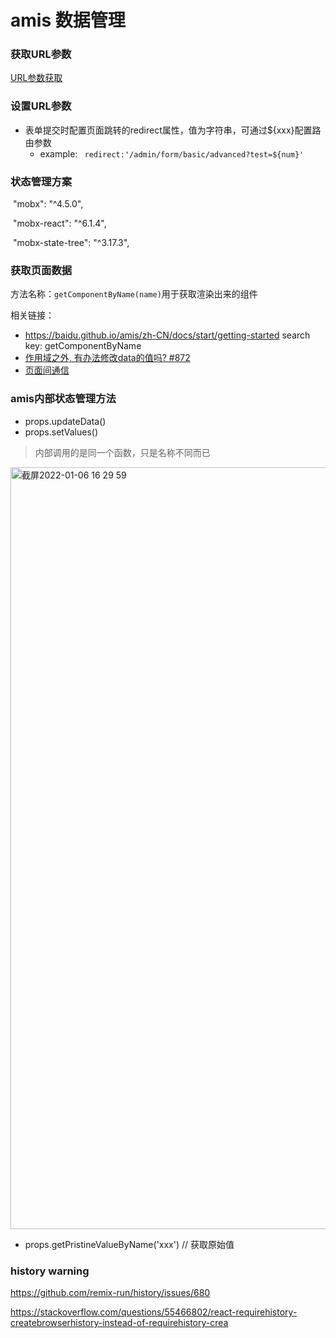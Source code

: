 # amis 数据管理

### 获取URL参数

[URL参数获取]([https://baidu.gitee.io/amis/zh-CN/docs/concepts/datascope-and-datachain?word=test#url-%E5%8F%82%E6%95%B0](URL参数获取))

### 设置URL参数

- 表单提交时配置页面跳转的redirect属性，值为字符串，可通过${xxx}配置路由参数
  - example: ` redirect:'/admin/form/basic/advanced?test=${num}'`

### 状态管理方案

​    "mobx": "^4.5.0",

​    "mobx-react": "^6.1.4",

​    "mobx-state-tree": "^3.17.3",



### 获取页面数据

方法名称：`getComponentByName(name)`用于获取渲染出来的组件

相关链接：

- https://baidu.github.io/amis/zh-CN/docs/start/getting-started search key: getComponentByName
- [作用域之外, 有办法修改data的值吗? #872 ](https://github.com/baidu/amis/issues/872)
- [页面间通信](https://baidu.gitee.io/amis/zh-CN/docs/extend/custom-react#%E7%BB%84%E4%BB%B6%E9%97%B4%E9%80%9A%E4%BF%A1)

### amis内部状态管理方法

- props.updateData()
- props.setValues()

> 内部调用的是同一个函数，只是名称不同而已

<img width="1219" alt="截屏2022-01-06 16 29 59" src="https://user-images.githubusercontent.com/21154310/148353136-1ea59aed-6cfa-4aed-b9d6-47b96a8d0e47.png">

- props.getPristineValueByName('xxx') // 获取原始值



### history warning

https://github.com/remix-run/history/issues/680

https://stackoverflow.com/questions/55466802/react-requirehistory-createbrowserhistory-instead-of-requirehistory-crea







